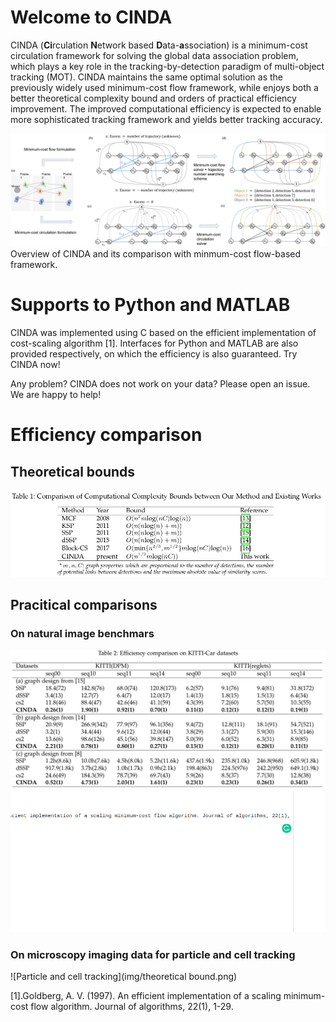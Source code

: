 # Welcome to CINDA
CINDA (**Ci**rculation **N**etwork based **D**ata-**a**ssociation) is a minimum-cost circulation framework for solving the global data association problem, which plays a key role in the tracking-by-detection paradigm of multi-object tracking (MOT). CINDA maintains the same optimal solution as the previously widely used minimum-cost flow framework, while enjoys both a better theoretical complexity bound and orders of practical efficiency improvement. The improved computational efficiency is expected to enable more sophisticated tracking framework and yields better tracking accuracy.

![Overview of CINDA](img/fig1_mot_min_cost_v3.png)
Overview of CINDA and its comparison with minmum-cost flow-based framework.
# Supports to Python and MATLAB
CINDA was implemented using C based on the efficient implementation of cost-scaling algorithm [1]. Interfaces for Python and MATLAB are also provided respectively, on which the efficiency is also guaranteed. Try CINDA now!

Any problem? CINDA does not work on your data? Please open an issue. We are happy to help!

# Efficiency comparison
## Theoretical bounds
![Theoretical bound of CINDA](img/theoretical_bound.png)
## Pracitical comparisons
### On natural image benchmars
![kitti-car dataset](img/kitti_car.png)
![CVPR19 ETHZ dataset](img/CVPR19_ETHZ.png)
### On microscopy imaging data for particle and cell tracking
![Particle and cell tracking](img/theoretical bound.png)




[1].Goldberg, A. V. (1997). An efficient implementation of a scaling minimum-cost flow algorithm. Journal of algorithms, 22(1), 1-29.
